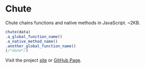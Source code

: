 # Chute
Chute chains functions and native methods in JavaScript. ~2KB.

```js
chute(data)
.a_global_function_name()
.a_native_method_name()
.another_global_function_name()
(/*done*/)
```

Visit the project [site](https://chute.pages.dev/) or [GitHub Page](https://gregabbott.github.io/chute/).
